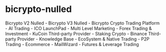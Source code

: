 # bicrypto-nulled
Bicrypto V2 Nulled - Bicrypto V3 Nulled - Bicrypto Crypto Trading Platform - AI Trading - ICO LaunchPad - Multi Level Marketing - Forex Trading &amp; Investment - KuCoin Third-party Provider - Staking Crypto -  Binance Third-party Provider - Knowledge Base - EcoSystem &amp; Native Trading - P2P Trading - Ecommerce - MailWizard - Futures &amp; Leverage Trading
